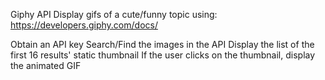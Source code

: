 Giphy API
Display gifs of a cute/funny topic using: https://developers.giphy.com/docs/

Obtain an API key
Search/Find the images in the API
Display the list of the first 16 results' static thumbnail
If the user clicks on the thumbnail, display the animated GIF